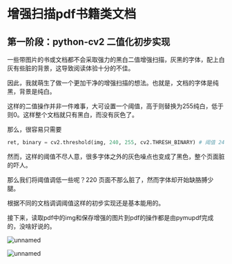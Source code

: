 # 增强扫描pdf书籍类文档

## 第一阶段：python-cv2 二值化初步实现

一些带图片的书或文档都不会采取强力的黑白二值增强扫描，灰黑的字体，配上白灰有些脏的背景，这导致阅读体验十分的不佳。

因此，我就萌生了做一个更加干净的增强扫描的想法。也就是，文档的字体是纯黑，背景是纯白。

这样的二值操作并非一件难事，大可设置一个阈值，高于则替换为255纯白，低于则0。这样整个文档就只有黑白，而没有灰色了。

那么，很容易只需要

```python
ret, binary = cv2.threshold(img, 240, 255, cv2.THRESH_BINARY) # 阈值 240
```

然而，这样的阈值不尽人意，很多字体之外的灰色噪点也变成了黑色，整个页面脏的吓人。

那么我们将阈值调低一些呢？220 页面不那么脏了，然而字体却开始缺胳膊少腿。

根据不同的文档调调阈值这样的初步实现还是基本能用的。

接下来，读取pdf中的img和保存增强的图片到pdf的操作都是由pymupdf完成的，没啥好说的。

![unnamed](https://user-images.githubusercontent.com/113080365/189028607-854b494e-f543-4e1e-8d54-4bf054684fe8.png)

![unnamed](https://user-images.githubusercontent.com/113080365/189027803-71401fd1-27c4-4b73-93f0-464cf07edf71.png)
